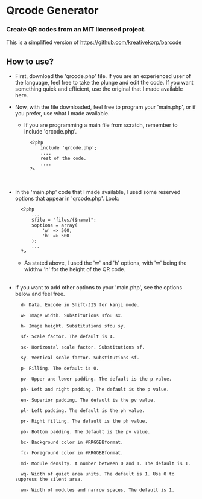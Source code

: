# Qrcode Generator

### Create QR codes from an MIT licensed project.

This is a simplified version of https://github.com/kreativekorp/barcode


## How to use?

- First, download the 'qrcode.php' file. If you are an experienced user of the language, feel free to take the plunge and edit the code. If you want something quick and efficient, use the original that I made available here.

- Now, with the file downloaded, feel free to program your 'main.php', or if you prefer, use what I made available.
    
    - If you are programming a main file from scratch, remember to include 'qrcode.php'.

            <?php   
                include 'qrcode.php';
                ....
                rest of the code.
                ....
            ?>
<br>

- In the 'main.php' code that I made available, I used some reserved options that appear in 'qrcode.php'. Look:
        
        <?php
            ...   
            $file = "files/{$name}";
            $options = array(
                'w' => 500,
                'h' => 500
            );
            ...
        ?>    

    
        
    - As stated above, I used the 'w' and 'h' options, with 'w' being the widthw 'h' for the height of the QR code. 

    <br>

- If you want to add other options to your 'main.php', see the options below and feel free.

        d- Data. Encode in Shift-JIS for kanji mode.

        w- Image width. Substitutions sfou sx.

        h- Image height. Substitutions sfou sy.

        sf- Scale factor. The default is 4.

        sx- Horizontal scale factor. Substitutions sf.

        sy- Vertical scale factor. Substitutions sf.

        p- Filling. The default is 0.

        pv- Upper and lower padding. The default is the p value.

        ph- Left and right padding. The default is the p value.

        en- Superior padding. The default is the pv value.

        pl- Left padding. The default is the ph value.

        pr- Right filling. The default is the ph value.

        pb- Bottom padding. The default is the pv value.

        bc- Background color in #RRGGBBformat.

        fc- Foreground color in #RRGGBBformat.

        md- Module density. A number between 0 and 1. The default is 1.

        wq- Width of quiet area units. The default is 1. Use 0 to suppress the silent area.

        wm- Width of modules and narrow spaces. The default is 1.